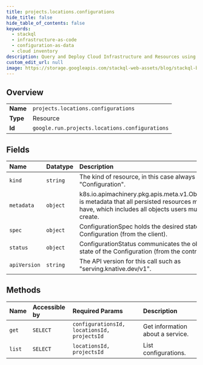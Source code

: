 ```yaml
---
title: projects.locations.configurations
hide_title: false
hide_table_of_contents: false
keywords:
  - stackql
  - infrastructure-as-code
  - configuration-as-data
  - cloud inventory
description: Query and Deploy Cloud Infrastructure and Resources using SQL
custom_edit_url: null
image: https://storage.googleapis.com/stackql-web-assets/blog/stackql-blog-post-featured-image.png
---
```

  
    

## Overview
<table><tbody>
<tr><td><b>Name</b></td><td><code>projects.locations.configurations</code></td></tr>
<tr><td><b>Type</b></td><td>Resource</td></tr>
<tr><td><b>Id</b></td><td><code>google.run.projects.locations.configurations</code></td></tr>
</tbody></table>

## Fields
| Name | Datatype | Description |
|:-----|:---------|:------------|
| `kind` | `string` | The kind of resource, in this case always "Configuration". |
| `metadata` | `object` | k8s.io.apimachinery.pkg.apis.meta.v1.ObjectMeta is metadata that all persisted resources must have, which includes all objects users must create. |
| `spec` | `object` | ConfigurationSpec holds the desired state of the Configuration (from the client). |
| `status` | `object` | ConfigurationStatus communicates the observed state of the Configuration (from the controller). |
| `apiVersion` | `string` | The API version for this call such as "serving.knative.dev/v1". |
## Methods
| Name | Accessible by | Required Params | Description |
|:-----|:--------------|:----------------|:------------|
| `get` | `SELECT` | `configurationsId, locationsId, projectsId` | Get information about a service. |
| `list` | `SELECT` | `locationsId, projectsId` | List configurations. |
